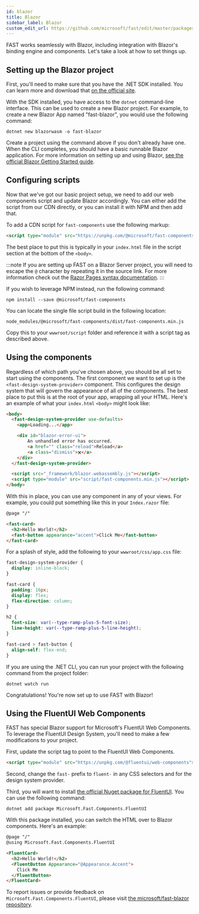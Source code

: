 ```yaml
---
id: blazor
title: Blazor
sidebar_label: Blazor
custom_edit_url: https://github.com/microsoft/fast/edit/master/packages/web-components/fast-foundation/docs/integrations/blazor.md
---
```


FAST works seamlessly with Blazor, including integration with Blazor's binding engine and components. Let's take a look at how to set things up.

## Setting up the Blazor project

First, you'll need to make sure that you have the .NET SDK installed. You can learn more and download that [on the official site](https://dotnet.microsoft.com/download).

With the SDK installed, you have access to the `dotnet` command-line interface. This can be used to create a new Blazor project. For example, to create a new Blazor App named "fast-blazor", you would use the following command:

```shell
dotnet new blazorwasm -o fast-blazor
```

Create a project using the command above if you don't already have one. When the CLI completes, you should have a basic runnable Blazor application. For more information on setting up and using Blazor, [see the official Blazor Getting Started guide](https://docs.microsoft.com/en-us/aspnet/core/blazor/get-started).

## Configuring scripts

Now that we've got our basic project setup, we need to add our web components script and update Blazor accordingly. You can either add the script from our CDN directly, or you can install it with NPM and then add that.

To add a CDN script for `fast-components` use the following markup:

```html
<script type="module" src="https://unpkg.com/@microsoft/fast-components"></script>
```

The best place to put this is typically in your `index.html` file in the script section at the bottom of the `<body>`.

:::note
If you are setting up FAST on a Blazor Server project, you will need to escape the `@` character by repeating it in the source link. For more information check out the [Razor Pages syntax documentation](https://docs.microsoft.com/en-us/aspnet/core/mvc/views/razor#razor-syntax).
:::

If you wish to leverage NPM instead, run the following command:

```shell
npm install --save @microsoft/fast-components
```

You can locate the single file script build in the following location:

```shell
node_modules/@microsoft/fast-components/dist/fast-components.min.js
```

Copy this to your `wwwroot/script` folder and reference it with a script tag as described above.

## Using the components

Regardless of which path you've chosen above, you should be all set to start using the components. The first component we want to set up is the `<fast-design-system-provider>` component. This configures the design system that will govern the appearance of all of the components. The best place to put this is at the root of your app, wrapping all your HTML. Here's an example of what your `index.html` `<body>` might look like:

```html
<body>
  <fast-design-system-provider use-defaults>
    <app>Loading...</app>

    <div id="blazor-error-ui">
        An unhandled error has occurred.
        <a href="" class="reload">Reload</a>
        <a class="dismiss">🗙</a>
    </div>
  </fast-design-system-provider>

  <script src="_framework/blazor.webassembly.js"></script>
  <script type="module" src="script/fast-components.min.js"></script>
</body>
```

With this in place, you can use any component in any of your views. For example, you could put something like this in your `Index.razor` file:

```html
@page "/"

<fast-card>
  <h2>Hello World!</h2>
  <fast-button appearance="accent">Click Me</fast-button>
</fast-card>
```

For a splash of style, add the following to your `wwwroot/css/app.css` file:

```css
fast-design-system-provider {
  display: inline-block;
}

fast-card {
  padding: 16px;
  display: flex;
  flex-direction: column;
}

h2 {
  font-size: var(--type-ramp-plus-5-font-size);
  line-height: var(--type-ramp-plus-5-line-height);
}

fast-card > fast-button {
  align-self: flex-end;
}
```

If you are using the .NET CLI, you can run your project with the following command from the project folder:

```shell
dotnet watch run
```

Congratulations! You're now set up to use FAST with Blazor!

## Using the FluentUI Web Components

FAST has special Blazor support for Microsoft's FluentUI Web Components. To leverage the FluentUI Design System, you'll need to make a few modifications to your project.

First, update the script tag to point to the FluentUI Web Components.

```html
<script type="module" src="https://unpkg.com/@fluentui/web-components"></script>
```

Second, change the `fast-` prefix to `fluent-` in any CSS selectors and for the design system provider.

Third, you will want to install [the official Nuget package for FluentUI](https://www.nuget.org/packages/Microsoft.Fast.Components.FluentUI/). You can use the following command:

```shell
dotnet add package Microsoft.Fast.Components.FluentUI
```

With this package installed, you can switch the HTML over to Blazor components. Here's an example:

```html
@page "/"
@using Microsoft.Fast.Components.FluentUI

<FluentCard>
  <h2>Hello World!</h2>
  <FluentButton Appearance="@Appearance.Accent">
    Click Me
  </FluentButton>
</FluentCard>
```

To report issues or provide feedback on `Microsoft.Fast.Components.FluentUI`, please visit [the microsoft/fast-blazor repository](https://github.com/microsoft/fast-blazor).